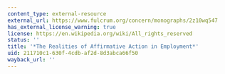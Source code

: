 ```yaml
---
content_type: external-resource
external_url: https://www.fulcrum.org/concern/monographs/2z10wq547
has_external_license_warning: true
license: https://en.wikipedia.org/wiki/All_rights_reserved
status: ''
title: '*The Realities of Affirmative Action in Employment*'
uid: 211710c1-630f-4cdb-af2d-8d3abca66f50
wayback_url: ''
---
```

